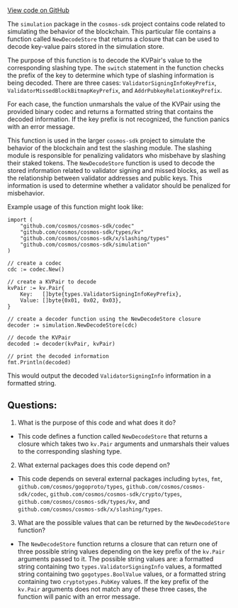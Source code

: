 [View code on GitHub](https://github.com/cosmos/cosmos-sdk/blob/main/x/slashing/simulation/decoder.go)

The `simulation` package in the `cosmos-sdk` project contains code related to simulating the behavior of the blockchain. This particular file contains a function called `NewDecodeStore` that returns a closure that can be used to decode key-value pairs stored in the simulation store. 

The purpose of this function is to decode the KVPair's value to the corresponding slashing type. The `switch` statement in the function checks the prefix of the key to determine which type of slashing information is being decoded. There are three cases: `ValidatorSigningInfoKeyPrefix`, `ValidatorMissedBlockBitmapKeyPrefix`, and `AddrPubkeyRelationKeyPrefix`. 

For each case, the function unmarshals the value of the KVPair using the provided binary codec and returns a formatted string that contains the decoded information. If the key prefix is not recognized, the function panics with an error message.

This function is used in the larger `cosmos-sdk` project to simulate the behavior of the blockchain and test the slashing module. The slashing module is responsible for penalizing validators who misbehave by slashing their staked tokens. The `NewDecodeStore` function is used to decode the stored information related to validator signing and missed blocks, as well as the relationship between validator addresses and public keys. This information is used to determine whether a validator should be penalized for misbehavior.

Example usage of this function might look like:

```
import (
    "github.com/cosmos/cosmos-sdk/codec"
    "github.com/cosmos/cosmos-sdk/types/kv"
    "github.com/cosmos/cosmos-sdk/x/slashing/types"
    "github.com/cosmos/cosmos-sdk/simulation"
)

// create a codec
cdc := codec.New()

// create a KVPair to decode
kvPair := kv.Pair{
    Key:   []byte{types.ValidatorSigningInfoKeyPrefix},
    Value: []byte{0x01, 0x02, 0x03},
}

// create a decoder function using the NewDecodeStore closure
decoder := simulation.NewDecodeStore(cdc)

// decode the KVPair
decoded := decoder(kvPair, kvPair)

// print the decoded information
fmt.Println(decoded)
```

This would output the decoded `ValidatorSigningInfo` information in a formatted string.
## Questions: 
 1. What is the purpose of this code and what does it do?
- This code defines a function called `NewDecodeStore` that returns a closure which takes two `kv.Pair` arguments and unmarshals their values to the corresponding slashing type.

2. What external packages does this code depend on?
- This code depends on several external packages including `bytes`, `fmt`, `github.com/cosmos/gogoproto/types`, `github.com/cosmos/cosmos-sdk/codec`, `github.com/cosmos/cosmos-sdk/crypto/types`, `github.com/cosmos/cosmos-sdk/types/kv`, and `github.com/cosmos/cosmos-sdk/x/slashing/types`.

3. What are the possible values that can be returned by the `NewDecodeStore` function?
- The `NewDecodeStore` function returns a closure that can return one of three possible string values depending on the key prefix of the `kv.Pair` arguments passed to it. The possible string values are: a formatted string containing two `types.ValidatorSigningInfo` values, a formatted string containing two `gogotypes.BoolValue` values, or a formatted string containing two `cryptotypes.PubKey` values. If the key prefix of the `kv.Pair` arguments does not match any of these three cases, the function will panic with an error message.
